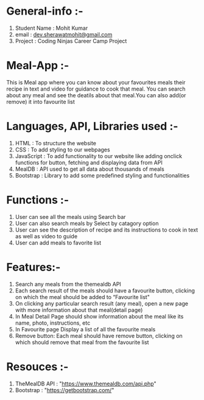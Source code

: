 # General-info :-
1. Student Name : Mohit Kumar
2. email : dev.sherawatmohit@gmail.com
3. Project : Coding Ninjas Career Camp Project

# Meal-App :-
This is Meal app where you can know about your favourites meals their recipe in text and video for guidance to cook that meal. You can search about any meal and see the deatils about that meal.You can also add(or remove) it into favourite list

# Languages, API, Libraries used :- 
1. HTML : To structure the website
2. CSS : To add styling to our webpages
3. JavaScript : To add functionality to our website like adding onclick functions for button, fetching and displaying data from API
4. MealDB : API used to get all data about thousands of meals
5. Bootstrap : Library to add some predefined styling and functionalities

# Functions :-
1. User can see all the meals using Search bar
2. User can also search meals by Select by catagory option
3. User can see the description of recipe and its instructions to cook in text as well as video to guide
4. User can add meals to favorite list

# Features:-
1. Search any meals from the themealdb API
2. Each search result of the meals should have a favourite button, clicking on which the meal should be added to “Favourite list"
3. On clicking any particular search result (any meal), open a new page with more information about that meal(detail page)
4. In Meal Detail Page should show information about the meal like its name, photo, instructions, etc
5. In Favourite page Display a list of all the favourite meals
6. Remove button: Each meal should have remove button, clicking on which should remove that meal from the favourite list

# Resouces :-
1. TheMealDB API : "https://www.themealdb.com/api.php"
2. Bootstrap : "https://getbootstrap.com/"
